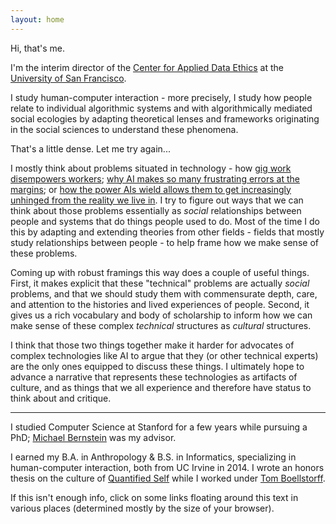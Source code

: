 ```yaml
---
layout: home
---
```


Hi, that's me.

I'm the interim director of the [Center for Applied Data Ethics][CADE] at the [University of San Francisco][USF].

I study human-computer interaction - more precisely, I study how people relate to individual algorithmic systems and with algorithmically mediated social ecologies by adapting theoretical lenses and frameworks originating in the social sciences to understand these phenomena.

That's a little dense. Let me try again...

I mostly think about problems situated in technology - how [gig work disempowers workers][gig work]; [why AI makes so many frustrating errors at the margins][AI]; or [how the power AIs wield allows them to get increasingly unhinged from the reality we live in][utopia].
I try to figure out ways that we can think about those problems essentially as *social* relationships between people and systems that do things people used to do. Most of the time I do this by adapting and extending theories from other fields - fields that mostly study relationships between people - to help frame how we make sense of these problems.

Coming up with robust framings this way does a couple of useful things.
First, it makes explicit that these "technical" problems are actually *social* problems, and that we should study them with commensurate depth, care, and attention to the histories and lived experiences of people.
Second, it gives us a rich vocabulary and body of scholarship to inform how we can make sense of these complex *technical* structures as *cultural* structures.

I think that those two things together make it harder for advocates of complex technologies like AI to argue that they (or other technical experts) are the only ones equipped to discuss these things.
I ultimately hope to advance a narrative that represents these technologies as artifacts of culture, and as things that we all experience and therefore have status to think about and critique.

---


I studied Computer Science at Stanford for a few years while pursuing a PhD;
[Michael Bernstein][msb] was my advisor.

I earned my B.A. in Anthropology & B.S. in Informatics,
specializing in human-computer interaction,
both from UC Irvine in 2014.
I wrote an honors thesis on the culture of [Quantified Self][qsthesis]
while I worked under [Tom Boellstorff][boellstorff].

If this isn't enough info, click on some links floating around this text in various places
(determined mostly by the size of your browser).



<a rel="me" href="https://mastodon.social/@al2"></a>







[USF]: https://www.usfca.edu/data-institute
[CADE]: https://www.usfca.edu/data-institute/initiatives/center-applied-data-ethics
[qsthesis]: /media/papers/quantified_self.pdf
  "Quantified Self thesis (PDF)"
[blog]: /blog/
  "blog"
[boellstorff]: http://faculty.sites.uci.edu/boellstorff/
  "Tom Boellstorff homepage"
[wishlist]: //amzn.com/w/26BOYXJ3IHQKJ
  "book wishlist"
[jure]: http://cs.stanford.edu/people/jure/
  "Jure Leskovec homepage"
[infolab]: http://infolab.stanford.edu/
  "Stanford infolab homepage"
[DJ]: http://web.stanford.edu/~jurafsky/
  "Dan Jurafsky homepage"
[stanfordnlp]: http://nlp.stanford.edu/
  "Stanford NLP group homepage"
[fuselabs]: http://fuse.microsoft.com/
  "FUSE Labs homepage"
[msb]: http://hci.stanford.edu/msb/
  "Michael Bernstein homepage"
[fuseblogpost]: http://blog.fuselabs.org/post/125185306896/worker-centric-labor-markets
  "FUSE Labs blog post about my research"
[PC]: http://platformcoop.net/
  "Platform cooperativism page"
[contact]: /contact
  "Contact page"
[twitter]: https://twitter.com/_alialkhatib
  "Twitter profile page"
[PCTalkPDF]: /media/presentations/PlatformCooperativism.pdf
  "Platform cooperativism talk slides (PDF)"
[PCTalkLaTeX]: /media/presentations/PlatformCooperativism.tex
  "Platform cooperativism talk slides (LaTeX document)"
[PCTalk]: http://livestream.com/internetsociety/platformcoop/videos/104467678
  "Platform cooperativism talk video"
[CHI]: https://chi2017.acm.org
  "CHI 2017 page"
[sla_presentation]: /street
  "Street Level Algorithms presentation page"
[gig work]: /research#crowdwork-piecework
  "Piecework page"
[AI]: /research#street-level-algorithms
  "Street Level Algorithms page"
[utopia]: /research#utopia
  "To Live in Their Utopia page"
